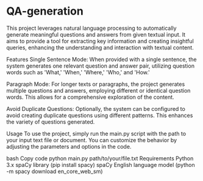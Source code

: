 # QA-generation
This project leverages natural language processing to automatically generate meaningful questions and answers from given textual input. It aims to provide a tool for extracting key information and creating insightful queries, enhancing the understanding and interaction with textual content.

Features
Single Sentence Mode: When provided with a single sentence, the system generates one relevant question and answer pair, utilizing question words such as 'What,' 'When,' 'Where,' 'Who,' and 'How.'

Paragraph Mode: For longer texts or paragraphs, the project generates multiple questions and answers, employing different or identical question words. This allows for a comprehensive exploration of the content.

Avoid Duplicate Questions: Optionally, the system can be configured to avoid creating duplicate questions using different patterns. This enhances the variety of questions generated.

Usage
To use the project, simply run the main.py script with the path to your input text file or document. You can customize the behavior by adjusting the parameters and options in the code.

bash
Copy code
python main.py path/to/your/file.txt
Requirements
Python 3.x
spaCy library (pip install spacy)
spaCy English language model (python -m spacy download en_core_web_sm)
